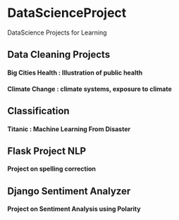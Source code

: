 # DataScienceProject
DataScience Projects for Learning

## Data Cleaning Projects
####	Big Cities Health : Illustration of public health
#### 	Climate Change : climate systems, exposure to climate

## Classification
####	Titanic : Machine Learning From Disaster

## Flask Project NLP
####	Project on spelling correction

## Django Sentiment Analyzer
####	Project on Sentiment Analysis using Polarity
